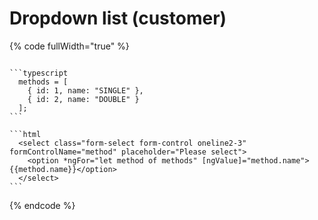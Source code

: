 # Dropdown list (customer)



{% code fullWidth="true" %}
````

```typescript
  methods = [
    { id: 1, name: "SINGLE" },
    { id: 2, name: "DOUBLE" }
  ];
```

```html
  <select class="form-select form-control oneline2-3" formControlName="method" placeholder="Please select">
    <option *ngFor="let method of methods" [ngValue]="method.name">{{method.name}}</option>
  </select>
```

````
{% endcode %}
